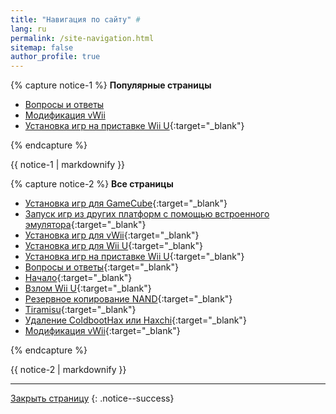 ```yaml
---
title: "Навигация по сайту" #
lang: ru
permalink: /site-navigation.html
sitemap: false
author_profile: true
---
```


{% capture notice-1 %}
**Популярные страницы**

+ [Вопросы и ответы](faq)
+ [Модификация vWii](vwii-modding)
+ [Установка игр на приставке Wii U](games.md){:target="_blank"}


{% endcapture %}
<div class="notice--info">{{ notice-1 | markdownify }}</div>

{% capture notice-2 %}
**Все страницы**

* [Установка игр для GameCube](games-gc.md){:target="_blank"}
* [Запуск игр из других платформ с помощью встроенного эмулятора](games-inject.md){:target="_blank"}
* [Установка игр для vWii](games-vwii.md){:target="_blank"}
* [Установка игр для Wii U](games-wiiu.md){:target="_blank"}
* [Установка игр на приставке Wii U](games.md){:target="_blank"}
* [Вопросы и ответы](faq.md){:target="_blank"}
* [Начало](get-started.md){:target="_blank"}
* [Взлом Wii U](home.md){:target="_blank"}
* [Резервное копирование NAND](nand-backup.md){:target="_blank"}
* [Tiramisu](tiramisu.md){:target="_blank"}
* [Удаление ColdbootHax или Haxchi](uninstall-hack.md){:target="_blank"}
* [Модификация vWii](vwii-modding.md){:target="_blank"}

{% endcapture %}
<div class="notice--primary">{{ notice-2 | markdownify }}</div>

___

[Закрыть страницу](javascript:window.close();)
{: .notice--success}